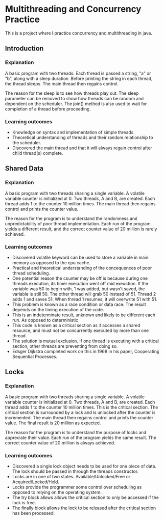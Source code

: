 # Multithreading and Concurrency Practice

This is a project where I practice concurrency and multithreading in java.

## Introduction
### Explanation
A basic program with two threads.
Each thread is passed a string, "a" or "b", along with a sleep duration.
Before printing the string in each thread, the thread sleeps.
The main thread then regains control.

The reason for the sleep is to see how threads play out.
The sleep parameter can be removed to show how threads can be random and dependent on the scheduler.
The join() method is also used to wait for completion of a thread before proceeding.

### Learning outcomes

* Knowledge on syntax and implementation of simple threads.
* Theoretical understanding of threads and their random relationship to the scheduler.
* Discovered the main thread and that it will always regain control after child thread(s) complete.

## Shared Data
### Explanation

A basic program with two threads sharing a single variable.
A volatile variable counter is initialized at 0.
Two threads, A and B, are created.
Each thread adds 1 to the counter 10 million times.
The main thread then regains control and prints the counter value.

The reason for the program is to understand the randomness and unpredictability of poor thread implementation.
Each run of the program yields a different result, and the correct counter value of 20 million is rarely achieved.

### Learning outcomes

* Discovered volatile keyword can be used to store a variable in main memory as opposed to the cpu cache.
* Practical and theoretical understanding of the concequences of poor thread scheduling.
* One potential reason the counter may be off is because during one threads execution, its timer execution went off mid exeuction. If the variable was 50 to begin with, 1 was added, but wasn't saved, the variable is still 50. The other thread will grab 50 instead of 51.
Thread 2 adds 1 and saves 51. When thread 1 resumes, it will overwrite 51 with 51.
* This problem is known as a race condition or data race. The result depends on the timing execution of the code.
* This is an indeterminate result, unknown and likely to be different each run. As opposed to deterministic
* This code is known as a critical section as it accesses a shared resource, and must not be concurrently executed by more than one thread.
* The solution is mutual exclusion. If one thread is executing with a critical section, other threads are preventing from doing so.
* Edsger Dijkstra completed work on this in 1968 in his paper, Cooperating Sequential Processes.

## Locks
### Explanation

A basic program with two threads sharing a single variable.
A volatile variable counter is initialized at 0.
Two threads, A and B, are created.
Each thread adds 1 to the counter 10 million times. This is the critical section.
The critical section is surrounded by a lock and is unlocked after the counter is incremented.
The main thread then regains control and prints the counter value.
The final result is 20 million as expected.

The reason for the program is to understand the purpose of locks and appreciate their value.
Each run of the program yields the same result. The correct counter value of 20 million is always achieved.

### Learning outcomes

* Discovered a single lock object needs to be used for one piece of data. The lock should be passed in through the threads constructor.
* Locks are in one of two states. Available/Unlocked/Free or Acquired/Locked/Held.
* Locks provide the programmer some control over scheduling as opposed to relying on the operating system.
* The try block allows allows the critical section to only be accessed if the lock is free.
* The finally block allows the lock to be released after the critical section has been processed.
